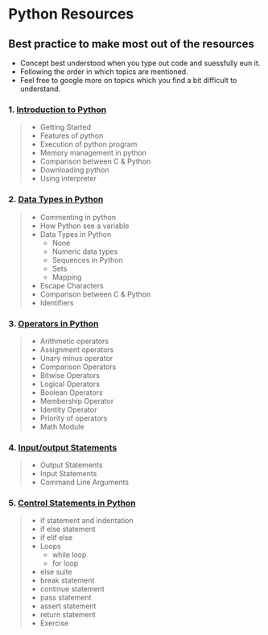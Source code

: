 # Python Resources 

## **Best practice to make most out of the resources**

- Concept best understood when you type out code and suessfully eun it. 
- Following the order in which topics are mentioned. 
- Feel free to google more on topics which you find a bit difficult to understand.   




### 1. [ Introduction to Python ](https://docs.google.com/document/d/1c_uS-KXuvEd7E2uGMUCqGFWlOJpgMVHrLUf1VHvHVY0/edit?usp=sharing)
> - Getting Started 
> - Features of python 
> - Execution of python program 
> - Memory management in python
> - Comparison between C & Python 
> - Downloading python
> - Using interpreter 

### 2. [Data Types in Python ](https://docs.google.com/document/d/1wj2ni7zCPCB3RLLrGCiFg8_tYjR4JLiSY79vaRXBQBg/edit#)
> - Commenting in python
> - How Python see a variable 
> - Data Types in Python
>   - None 
>   - Numeric data types
>   - Sequences in Python 
>   - Sets
>   - Mapping
> - Escape Characters 
> - Comparison between C & Python 
> - Identifiers 


### 3. [Operators in Python](https://docs.google.com/document/d/17AzFQ2S0TveE9BjURZavzhQLNWbWA_c_3-G47RC-QXI/edit#)
> - Arithmetic operators 
> - Assignment operators
> - Unary minus operator
> - Comparison Operators
> - Bitwise Operators 
> - Logical Operators
> - Boolean Operators
> - Membership Operator 
> - Identity Operator
> - Priority of operators 
> - Math Module 


### 4. [Input/output Statements](https://docs.google.com/document/d/1iXk12WJqhvyZwAsO3ri95OzjJUZk7z1Zy2hhjHT4-Yc/edit)
> - Output Statements 
> - Input Statements
> - Command Line Arguments 

### 5. [Control Statements in Python ](https://docs.google.com/document/d/1wj2ni7zCPCB3RLLrGCiFg8_tYjR4JLiSY79vaRXBQBg/edit#)
> - if statement and indentation
> - if else statement
> - if elif else 
> - Loops 
>   - while loop 
>   - for loop
> - else suite
> - break statement
> - continue statement 
> - pass statement 
> - assert statement
> - return statement
> - Exercise 



